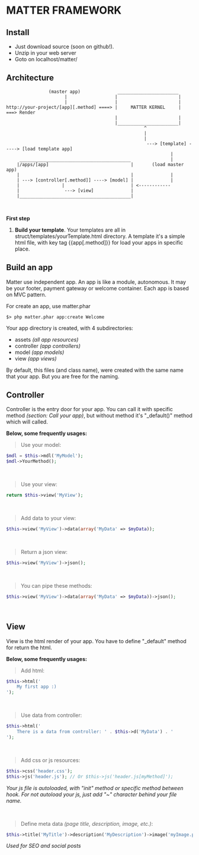 MATTER FRAMEWORK
================

Install
-------
- Just download source (soon on github!).
- Unzip in your web server
- Goto on localhost/matter/

Architecture
------------

                    (master app)              _______________________
                          |                  |                       |
                          |                  |                       |
    http://your-project/[app][.method] ====> |     MATTER KERNEL     | ===> Render 
                                             |                       |
                                             |_______________________|  
                                                        ^
                                                        |
                                                        |
                                                         ---> [template] -----> [load template app]
                                                                  |
         __________________________________________               |
        |/apps/[app]                               |       (load master app)
        |                                          |              |
        | ---> [controller[.method]] ----> [model] |              |
        |                |                         | <------------
        |                 ---> [view]              |
        |__________________________________________|


&nbsp;

**First step**
1. **Build your template**. Your templates are all in struct/templates/yourTemplate.html directory.
A template it's a simple html file, with key tag {{app[.method]}} for load your apps in specific place.

Build an app
------------
Matter use independent app. An app is like a module, autonomous. It may be your
footer, payment gateway or welcome container. Each app is based on MVC pattern.

For create an app, use matter.phar
```shell
$> php matter.phar app:create Welcome
```

Your app directory is created, with 4 subdirectories:
- assets *(all app resources)*
- controller *(app controllers)*
- model *(app models)*
- view *(app views)*

By default, this files (and class name), were created with the same name that your 
app. But you are free for the naming.

Controller
----------
Controller is the entry door for your app. You can call it with specific method 
*(section: Call your app)*, but without method it's "_default()" method which will 
called.

**Below, some frequently usages:**

>Use your model:
```php
$mdl = $this->mdl('MyModel');
$mdl->YourMethod();
```

&nbsp;

>Use your view:
```php
return $this->view('MyView');
```

&nbsp;

>Add data to your view:
```php
$this->view('MyView')->data(array('MyData' => $myData));
```

&nbsp;

>Return a json view:
```php
$this->view('MyView')->json();
```

&nbsp;

>You can pipe these methods:
```php
$this->view('MyView')->data(array('MyData' => $myData))->json();
```

&nbsp;

View
----
View is the html render of your app. You have to define "_default" method for 
return the html.

**Below, some frequently usages:**

>Add html:
```php
$this->html('
    My first app :)
');
```

&nbsp;

>Use data from controller:
```php
$this->html('
    There is a data from controller: ' . $this->d('MyData') . '
');
```

&nbsp;

>Add css or js resources:
```php
$this->css('header.css');
$this->js('header.js'); // Or $this->js('header.js[myMethod]');
```
*Your js file is autoloaded, with "init" method or specific method between hook. For not autoload your js, just add "~" 
character behind your file name.*

&nbsp;

>Define meta data *(page title, description, image, etc.)*:
```php
$this->title('MyTitle')->description('MyDescription')->image('myImage.png');
```
*Used for SEO and social posts*
